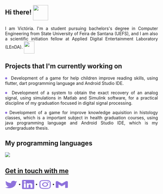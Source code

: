 ## Hi there! <img align="center" height="50" width="50" src="https://media.tenor.com/images/380300aebf287514a9d2035d7bdad03a/tenor.gif"> 

<p align="justify"> I am Victória. I'm a student pursuing bachelors's degree in Computer Engineering from State University of Feira de Santana (UEFS), and I am also a scientific initiation fellow at Applied Digital Entertainment Laboratory (LEnDA). <img align="center" height="40" width="35" src="https://media.tenor.com/images/514c53df2a6487a37279da3d77f3a43f/tenor.gif"> 
</p>
  
## Projects that I'm currently working on
<p align="justify"><img height="7em" align="center" src="https://github.com/victoriaogomes/victoriaogomes/blob/866a8fc642a8b3e797bcaefa7a2d5fe8e399b55f/icons/dot.svg"> &nbsp;Development of a game for help children improve reading skills, using flutter, dart programming language and Android Studio IDE. </p>
<p align="justify"><img height="7em" align="center" src="https://github.com/victoriaogomes/victoriaogomes/blob/866a8fc642a8b3e797bcaefa7a2d5fe8e399b55f/icons/dot.svg"> &nbsp;Development of a system to obtain the exact recovery of an analog signal, using simulations in Matlab and Simulink software, for a practical discipline of my graduation focused in digital signal processing.</p>
<p align="justify"><img height="7em" align="center" src="https://github.com/victoriaogomes/victoriaogomes/blob/866a8fc642a8b3e797bcaefa7a2d5fe8e399b55f/icons/dot.svg"> Development of a game for improve knowledge aquisition in histology classes, which is a important subject in health graduation courses, using java programming language and Android Studio IDE, which is my undergraduate thesis.</p>

## My programming languages
  <a href="https://github.com/victoriaogomes">
<!--     <img height="180em"  src="https://github-readme-stats-eight-theta.vercel.app/api?username=victoriaogomes&show_icons=true&include_all_commits=true&count_private=true&bg_color=FFFFFF&hide_title=true&icon_color=8E72DC&title_color=8E72DC"> -->
    <img height="180em"src="https://github-readme-stats-eight-theta.vercel.app/api/top-langs/?username=victoriaogomes&layout=compact&langs_count=8&custom_title=Programming%20Languages&title_color=8E72DC&hide_title=true">

## Get in touch with me
<p align="left">
<a href="https://twitter.com/xinxila_" target="blank"><img align="center" src="https://github.com/victoriaogomes/victoriaogomes/blob/5fa0f9f3f43f4f8e2da4e0f2657456d6e97fcb61/icons/twitter.svg" alt="_xinxila" height="30" width="40" /></a>
  &bull;
<a href="https://linkedin.com/in/victoriaogomes" target="blank"><img style="background-color: #abc" align="center" src="https://github.com/victoriaogomes/victoriaogomes/blob/main/icons/linkedin.svg" alt="victoriaogomes" height="30" width="40" /></a>
  &bull;
<a href="https://instagram.com/victoriaogomes_" target="blank"><img align="center" src="https://github.com/victoriaogomes/victoriaogomes/blob/c058228f6fc5be958762e464bd002d500d18cf39/icons/instagram.svg" alt="victoriaogomes_" height="30" width="40" /></a>
  &bull;
<a href="mailto:victoria.oliveiragomes@gmail.com" target="blank"><img align="center" src="https://github.com/victoriaogomes/victoriaogomes/blob/20526f56835273e2e97918f4ace12790d926807d/icons/gmail.svg" alt="victoria.oliveiragomes@gmail.com" height="30" width="40" /></a>
</p>
